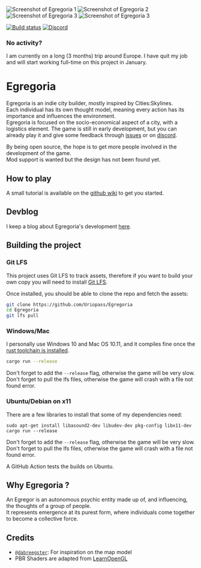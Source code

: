 ![Screenshot of Egregoria 1](assets/screen2.jpg)
![Screenshot of Egregoria 2](assets/screen3.jpg)
![Screenshot of Egregoria 3](assets/screen5.jpg)
![Screenshot of Egregoria 3](assets/screen1.jpg)

[![Build status](https://github.com/Uriopass/Egregoria/workflows/rust-build/badge.svg)](#)
[![Discord](https://img.shields.io/discord/709730057949544488?label=discord)](https://discord.gg/CAaZhUJ)

### No activity?

I am currently on a long (3 months) trip around Europe. I have quit my job and will start working full-time on this project in January.


# Egregoria

Egregoria is an indie city builder, mostly inspired by Cities:Skylines.  
Each individual has its own thought model, meaning every action has its importance and influences the environment.  
Egregoria is focused on the socio-economical aspect of a city, with a logistics element.
The game is still in early development, but you can already play it and give some feedback through
[issues](https://github.com/Uriopass/Egregoria/issues) or on [discord](https://discord.gg/CAaZhUJ).  

By being open source, the hope is to get more people involved in the development of the game.  
Mod support is wanted but the design has not been found yet.

## How to play

A small tutorial is available on the [github wiki]((https://github.com/Uriopass/Egregoria/wiki/Introduction-Guide)) to get you started.

## Devblog  

I keep a blog about Egregoria's development [here](http://douady.paris/blog/index.html).

## Building the project

### Git LFS

This project uses Git LFS to track assets, therefore if you want to build your own copy you will need to install [Git LFS](https://git-lfs.github.com/).

Once installed, you should be able to clone the repo and fetch the assets:

```bash
git clone https://github.com/Uriopass/Egregoria
cd Egregoria
git lfs pull
```

### Windows/Mac
I personally use Windows 10 and Mac OS 10.11, and it compiles fine once the [rust toolchain is installed](https://www.rust-lang.org/tools/install).
```bash
cargo run --release
```

Don't forget to add the `--release` flag, otherwise the game will be very slow.  
Don't forget to pull the lfs files, otherwise the game will crash with a file not found error.

### Ubuntu/Debian on x11
There are a few libraries to install that some of my dependencies need:

```
sudo apt-get install libasound2-dev libudev-dev pkg-config libx11-dev
cargo run --release
```

Don't forget to add the `--release` flag, otherwise the game will be very slow.  
Don't forget to pull the lfs files, otherwise the game will crash with a file not found error.

A GitHub Action tests the builds on Ubuntu.

## Why Egregoria ?

An Egregor is an autonomous psychic entity made up of, and influencing, the thoughts of a group of people.  
It represents emergence at its purest form, where individuals come together to become a collective force.

## Credits

- [`@dabreegster`](https://github.com/dabreegster): For inspiration on the map model
- PBR Shaders are adapted from [LearnOpenGL](https://learnopengl.com/PBR/Theory)
